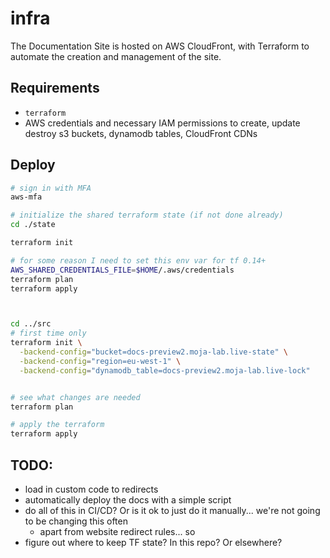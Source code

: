 # infra

The Documentation Site is hosted on AWS CloudFront, with Terraform to automate the creation and management
of the site.

## Requirements

- `terraform`
- AWS credentials and necessary IAM permissions to create, update destroy s3 buckets, dynamodb tables, CloudFront CDNs

## Deploy

```bash
# sign in with MFA
aws-mfa

# initialize the shared terraform state (if not done already)
cd ./state

terraform init

# for some reason I need to set this env var for tf 0.14+
AWS_SHARED_CREDENTIALS_FILE=$HOME/.aws/credentials     
terraform plan
terraform apply



cd ../src
# first time only 
terraform init \
  -backend-config="bucket=docs-preview2.moja-lab.live-state" \
  -backend-config="region=eu-west-1" \
  -backend-config="dynamodb_table=docs-preview2.moja-lab.live-lock"


# see what changes are needed
terraform plan

# apply the terraform
terraform apply
```

## TODO:
- load in custom code to redirects
- automatically deploy the docs with a simple script
- do all of this in CI/CD? Or is it ok to just do it manually... we're not going to be changing this often
  - apart from website redirect rules... so 
- figure out where to keep TF state? In this repo? Or elsewhere?
